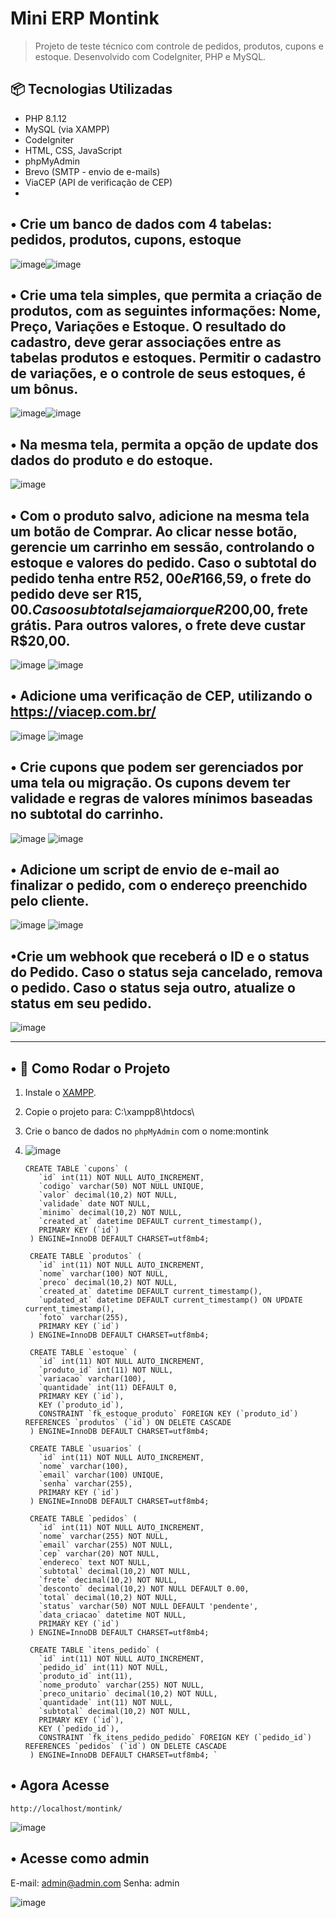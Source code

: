 # Mini ERP Montink

> Projeto de teste técnico com controle de pedidos, produtos, cupons e estoque. Desenvolvido com CodeIgniter, PHP e MySQL.

## 📦 Tecnologias Utilizadas

- PHP 8.1.12
- MySQL (via XAMPP)
- CodeIgniter
- HTML, CSS, JavaScript
- phpMyAdmin
- Brevo (SMTP - envio de e-mails)
- ViaCEP (API de verificação de CEP)
- 
## • Crie um banco de dados com 4 tabelas: pedidos, produtos, cupons, estoque
![image](https://github.com/user-attachments/assets/5d19ea1e-012c-47fc-8f1d-9c9ec59d972b)![image](https://github.com/user-attachments/assets/b05dc9db-c930-45f9-a0f7-10d3c5eb9a02)

## • Crie uma tela simples, que permita a criação de produtos, com as seguintes informações: Nome, Preço, Variações e Estoque. O resultado do cadastro, deve gerar associações entre as tabelas produtos e estoques. Permitir o cadastro de variações, e o controle de seus estoques, é um bônus.
![image](https://github.com/user-attachments/assets/a3d5879e-dda6-41d5-8543-addff885a354)![image](https://github.com/user-attachments/assets/e400f87d-01dc-4a7e-a454-6aa3ff24cb15)

## • Na mesma tela, permita a opção de update dos dados do produto e do estoque.
![image](https://github.com/user-attachments/assets/abd7dfda-d5ac-4281-b4ce-d62e54df0cb2)

## • Com o produto salvo, adicione na mesma tela um botão de Comprar. Ao clicar nesse botão, gerencie um carrinho em sessão, controlando o estoque e valores do pedido. Caso o subtotal do pedido tenha entre R$52,00 e R$166,59, o frete do pedido deve ser R$15,00. Caso o subtotal seja maior que R$200,00, frete grátis. Para outros valores, o frete deve custar R$20,00.

![image](https://github.com/user-attachments/assets/ebd4b266-2889-452e-bab8-11af89d38a60)
![image](https://github.com/user-attachments/assets/75e38bb8-5a17-46f2-8871-52b2e6664a11)

## • Adicione uma verificação de CEP, utilizando o https://viacep.com.br/

![image](https://github.com/user-attachments/assets/babd2f66-b113-42be-87b0-09a0737ea4e9)
![image](https://github.com/user-attachments/assets/0636b549-d14b-47a9-b9b9-684d9555bcc3)

## • ⁠Crie cupons que podem ser gerenciados por uma tela ou migração. Os cupons devem ter validade e regras de valores mínimos baseadas no subtotal do carrinho.
![image](https://github.com/user-attachments/assets/fd0d3ac0-5902-4737-bd23-8dafadb41a84)
![image](https://github.com/user-attachments/assets/50e3167a-24dc-4738-87ca-354fd3978cbc)

## • ⁠Adicione um script de envio de e-mail ao finalizar o pedido, com o endereço preenchido pelo cliente.
![image](https://github.com/user-attachments/assets/142b89dc-2e0e-4964-85f0-449b39634dd7)
![image](https://github.com/user-attachments/assets/ba4abe85-c76c-498e-ae4d-2654cb25fe05)

## •⁠Crie um webhook que receberá o ID e o status do Pedido. Caso o status seja cancelado, remova o pedido. Caso o status seja outro, atualize o status em seu pedido.

![image](https://github.com/user-attachments/assets/f7c19e0d-3585-459b-b4f1-f134e26edbc8)

---

## •⁠ 🚀 Como Rodar o Projeto

1. Instale o [XAMPP](https://www.apachefriends.org/pt_br/index.html).
2. Copie o projeto para: C:\xampp8\htdocs\
3. Crie o banco de dados no `phpMyAdmin` com o nome:montink
4. ![image](https://github.com/user-attachments/assets/82ab39cb-12ce-421a-86a9-96bbbf8b5cfb)

       CREATE TABLE `cupons` (
          `id` int(11) NOT NULL AUTO_INCREMENT,
          `codigo` varchar(50) NOT NULL UNIQUE,
          `valor` decimal(10,2) NOT NULL,
          `validade` date NOT NULL,
          `minimo` decimal(10,2) NOT NULL,
          `created_at` datetime DEFAULT current_timestamp(),
          PRIMARY KEY (`id`)
        ) ENGINE=InnoDB DEFAULT CHARSET=utf8mb4;
        
        CREATE TABLE `produtos` (
          `id` int(11) NOT NULL AUTO_INCREMENT,
          `nome` varchar(100) NOT NULL,
          `preco` decimal(10,2) NOT NULL,
          `created_at` datetime DEFAULT current_timestamp(),
          `updated_at` datetime DEFAULT current_timestamp() ON UPDATE current_timestamp(),
          `foto` varchar(255),
          PRIMARY KEY (`id`)
        ) ENGINE=InnoDB DEFAULT CHARSET=utf8mb4;
        
        CREATE TABLE `estoque` (
          `id` int(11) NOT NULL AUTO_INCREMENT,
          `produto_id` int(11) NOT NULL,
          `variacao` varchar(100),
          `quantidade` int(11) DEFAULT 0,
          PRIMARY KEY (`id`),
          KEY (`produto_id`),
          CONSTRAINT `fk_estoque_produto` FOREIGN KEY (`produto_id`) REFERENCES `produtos` (`id`) ON DELETE CASCADE
        ) ENGINE=InnoDB DEFAULT CHARSET=utf8mb4;
        
        CREATE TABLE `usuarios` (
          `id` int(11) NOT NULL AUTO_INCREMENT,
          `nome` varchar(100),
          `email` varchar(100) UNIQUE,
          `senha` varchar(255),
          PRIMARY KEY (`id`)
        ) ENGINE=InnoDB DEFAULT CHARSET=utf8mb4;
        
        CREATE TABLE `pedidos` (
          `id` int(11) NOT NULL AUTO_INCREMENT,
          `nome` varchar(255) NOT NULL,
          `email` varchar(255) NOT NULL,
          `cep` varchar(20) NOT NULL,
          `endereco` text NOT NULL,
          `subtotal` decimal(10,2) NOT NULL,
          `frete` decimal(10,2) NOT NULL,
          `desconto` decimal(10,2) NOT NULL DEFAULT 0.00,
          `total` decimal(10,2) NOT NULL,
          `status` varchar(50) NOT NULL DEFAULT 'pendente',
          `data_criacao` datetime NOT NULL,
          PRIMARY KEY (`id`)
        ) ENGINE=InnoDB DEFAULT CHARSET=utf8mb4;
        
        CREATE TABLE `itens_pedido` (
          `id` int(11) NOT NULL AUTO_INCREMENT,
          `pedido_id` int(11) NOT NULL,
          `produto_id` int(11),
          `nome_produto` varchar(255) NOT NULL,
          `preco_unitario` decimal(10,2) NOT NULL,
          `quantidade` int(11) NOT NULL,
          `subtotal` decimal(10,2) NOT NULL,
          PRIMARY KEY (`id`),
          KEY (`pedido_id`),
          CONSTRAINT `fk_itens_pedido_pedido` FOREIGN KEY (`pedido_id`) REFERENCES `pedidos` (`id`) ON DELETE CASCADE
        ) ENGINE=InnoDB DEFAULT CHARSET=utf8mb4; ` 


       
## • Agora Acesse 
    http://localhost/montink/
  ![image](https://github.com/user-attachments/assets/e488d171-3129-494a-abb7-4874d7eef583)

## • Acesse como admin 
 E-mail: admin@admin.com
 Senha:  admin

 ![image](https://github.com/user-attachments/assets/94236a16-1529-4ded-aa1c-83ca4ef9ea16)




